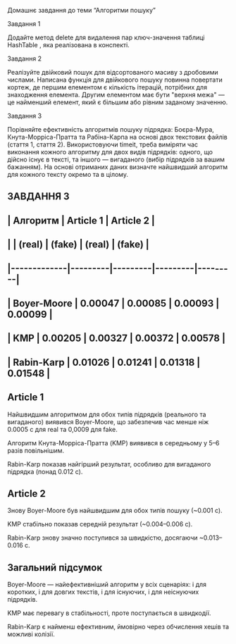 Домашнє завдання до теми “Алгоритми пошуку”

Завдання 1

Додайте метод delete для видалення пар ключ-значення таблиці HashTable , яка реалізована в конспекті.

Завдання 2

Реалізуйте двійковий пошук для відсортованого масиву з дробовими числами. Написана функція для двійкового пошуку повинна повертати кортеж, де першим елементом є кількість ітерацій, потрібних для знаходження елемента. Другим елементом має бути "верхня межа" — це найменший елемент, який є більшим або рівним заданому значенню.

Завдання 3

Порівняйте ефективність алгоритмів пошуку підрядка: Боєра-Мура, Кнута-Морріса-Пратта та Рабіна-Карпа на основі двох текстових файлів (стаття 1, стаття 2). Використовуючи timeit, треба виміряти час виконання кожного алгоритму для двох видів підрядків: одного, що дійсно існує в тексті, та іншого — вигаданого (вибір підрядків за вашим бажанням). На основі отриманих даних визначте найшвидший алгоритм для кожного тексту окремо та в цілому.

## ЗАВДАННЯ 3

## |  Алгоритм   |      Article 1    |      Article 2    |
## |             | (real)  |  (fake) | (real)  | (fake)  |
## |-------------|---------|---------|---------|---------|
## | Boyer-Moore | 0.00047 | 0.00085 | 0.00093 | 0.00099 |
## | KMP         | 0.00205 | 0.00327 | 0.00372 | 0.00578 |
## | Rabin-Karp  | 0.01026 | 0.01241 | 0.01318 | 0.01548 |

## Article 1

Найшвидшим алгоритмом для обох типів підрядків (реального та вигаданого) виявився Boyer-Moore, що забезпечив час менше ніж 0.0005 с для real та 0,0009 для fake.

Алгоритм Кнута-Морріса-Пратта (KMP) виявився в середньому у 5–6 разів повільнішим.

Rabin-Karp показав найгірший результат, особливо для вигаданого підрядка (понад 0.012 с).

## Article 2

Знову Boyer-Moore був найшвидшим для обох типів пошуку (~0.001 с).

KMP стабільно показав середній результат (~0.004–0.006 с).

Rabin-Karp знову значно поступився за швидкістю, досягаючи ~0.013–0.016 с.

## Загальний підсумок

Boyer-Moore — найефективніший алгоритм у всіх сценаріях: і для коротких, і для довгих текстів, і для існуючих, і для неіснуючих підрядків.

KMP має перевагу в стабільності, проте поступається в швидкодії.

Rabin-Karp є найменш ефективним, ймовірно через обчислення хешів та можливі колізії.
